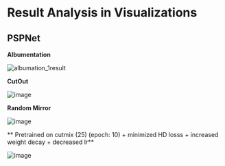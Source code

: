 
# Result Analysis in Visualizations
## PSPNet

**Albumentation**

![albumation_1result](https://user-images.githubusercontent.com/48243487/178197224-fb570727-0986-4ec2-b069-76d8f908ac0f.JPG)


**CutOut**

![image](https://user-images.githubusercontent.com/48243487/178285269-a5841064-2a53-4431-8cfb-90a6e985ae26.png)

**Random Mirror**

![image](https://user-images.githubusercontent.com/48243487/178286812-bb1621d2-1d0f-44d4-9d5a-646a2f7b2b5b.png)


** Pretrained on cutmix (25) (epoch: 10) + minimized HD losss + increased weight decay + decreased lr**

![image](https://user-images.githubusercontent.com/48243487/178398583-2000cac0-3647-485f-898e-43e583cbd55c.png)
